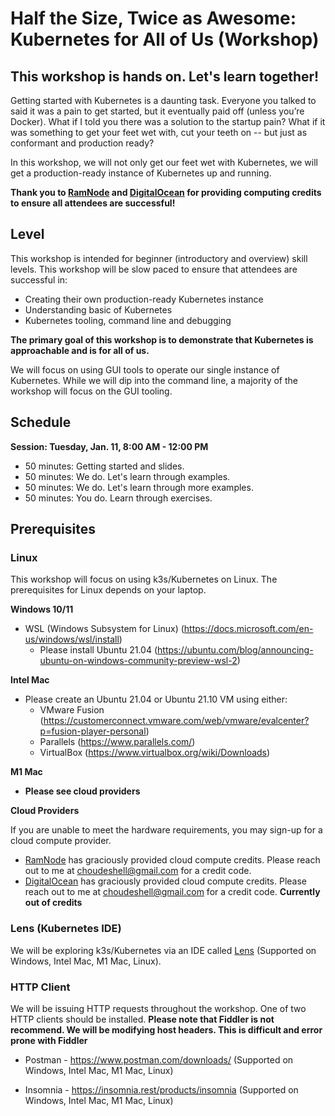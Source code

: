# Half the Size, Twice as Awesome: Kubernetes for All of Us (Workshop)

## This workshop is **hands on**. Let's learn together!


Getting started with Kubernetes is a daunting task. Everyone you talked to said it was a pain to get started, but it eventually paid off (unless you’re Docker). What if I told you there was a solution to the startup pain? What if it was something to get your feet wet with, cut your teeth on -- but just as conformant and production ready?

In this workshop, we will not only get our feet wet with Kubernetes, we will get a production-ready instance of Kubernetes up and running. 

**Thank you to [RamNode](https://www.ramnode.com/) and [DigitalOcean](https://www.digitalocean.com) for providing computing credits to ensure all attendees are successful!**

## Level

This workshop is intended for beginner (introductory and overview) skill levels. This workshop will be slow paced to ensure that attendees are successful in:

- Creating their own production-ready Kubernetes instance
- Understanding basic of Kubernetes
- Kubernetes tooling, command line and debugging

**The primary goal of this workshop is to demonstrate that Kubernetes is approachable and is for all of us.**

 We will focus on using GUI tools to operate our single instance of Kubernetes. While we will dip into the command line, a majority of the workshop will focus on the GUI tooling.

 ## Schedule
**Session: Tuesday, Jan. 11, 8:00 AM - 12:00 PM**
- 50 minutes: Getting started and slides.
- 50 minutes: We do. Let's learn through examples.
- 50 minutes: We do. Let's learn through more examples.
- 50 minutes: You do. Learn through exercises.

## Prerequisites

### Linux

This workshop will focus on using k3s/Kubernetes on Linux. The prerequisites for Linux depends on your laptop.

**Windows 10/11**
- WSL (Windows Subsystem for Linux) (https://docs.microsoft.com/en-us/windows/wsl/install)
    - Please install Ubuntu 21.04 (https://ubuntu.com/blog/announcing-ubuntu-on-windows-community-preview-wsl-2)

**Intel Mac**
- Please create an Ubuntu 21.04 or Ubuntu 21.10 VM using either:
    - VMware Fusion (https://customerconnect.vmware.com/web/vmware/evalcenter?p=fusion-player-personal)
    - Parallels (https://www.parallels.com/)
    - VirtualBox (https://www.virtualbox.org/wiki/Downloads)

**M1 Mac**
- **Please see cloud providers**

**Cloud Providers**

If you are unable to meet the hardware requirements, you may sign-up for a cloud compute provider. 

- [RamNode](https://www.ramnode.com/) has graciously provided cloud compute credits. Please reach out to me at choudeshell@gmail.com for a credit code.
- [DigitalOcean](https://www.digitalocean.com/) has graciously provided cloud compute credits. Please reach out to me at choudeshell@gmail.com for a credit code. **Currently out of credits**


### Lens (Kubernetes IDE)

We will be exploring k3s/Kubernetes via an IDE called [Lens](https://k8slens.dev/) (Supported on Windows, Intel Mac, M1 Mac, Linux). 

### HTTP Client

We will be issuing HTTP requests throughout the workshop. One of two HTTP clients should be installed. **Please note that Fiddler is not recommend. We will be modifying host headers. This is difficult and error prone with Fiddler**

* Postman - https://www.postman.com/downloads/ (Supported on Windows, Intel Mac, M1 Mac, Linux)

* Insomnia - https://insomnia.rest/products/insomnia (Supported on Windows, Intel Mac, M1 Mac, Linux)




